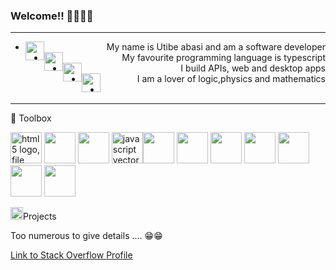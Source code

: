 ### Welcome!! 👋🏾👋🏾
<hr/>
<ul>
 <li>
  <img style="float: left;" src="https://cdn-icons-png.flaticon.com/128/1049/1049443.png" width="30" height="30"/>
  <span style="float: right;">My name is Utibe abasi and am a software developer</span>
 </li>
  <li>
    <img style="float: left;" src="https://cdn-icons-png.flaticon.com/128/5968/5968381.png" width="30" height="30"/>
   <span style="float: right;" > My favourite programming language is typescript</span>
  </li>
  <li>
   <img style="float: left;" src="https://cdn-icons-png.flaticon.com/128/7328/7328746.png" width="30" height="30"/>
  <span style="float: right;" >I build APIs, web and desktop apps</span>
 </li>
  <li>
    <img style="float: left;" src="https://cdn-icons-png.flaticon.com/128/7773/7773975.png" width="30" height="30"/>
   <span style="float: right;" >I am a lover of logic,physics and mathematics</span>
 </li>
  <li></li>
</ul>

<hr/>
🧰 Toolbox 
<p><img src="https://www.freepnglogos.com/uploads/html5-logo-png/html5-logo-file-html-shiny-icon-svg-wikimedia-commons-11.png" width="50" alt="html5 logo, file html <img src="https://www.freepnglogos.com/uploads/html5-logo-png/html5-logo-file-html-shiny-icon-svg-wikimedia-commons-11.png" width="50" height="50" alt="html5 logo, file html shiny icon svg wikimedia commons" /> <img src="https://iconape.com/wp-content/files/dj/370768/svg/370768.svg" width="50" height="50"/> <img src="https://iconape.com/wp-content/files/un/371197/svg/371197.svg" width="50" height="50"/> <img src="https://www.freepnglogos.com/uploads/javascript-png/javascript-vector-logo-yellow-png-transparent-javascript-vector-12.png" width="50" height="50" alt="javascript vector logo yellow png transparent javascript vector" /><img src="https://iconape.com/wp-content/files/fh/110909/svg/typescript.svg" width="50" height="50"/>  <img src="https://iconape.com/wp-content/files/xn/371621/svg/371621.svg" width="50" height="50"/>
  <img src="https://iconape.com/wp-content/files/fo/371358/svg/371358.svg" width="50" height="50"/>  <img src="https://iconape.com/wp-content/files/ec/371378/svg/371378.svg" width="50" height="50"/>  <img src="https://iconape.com/wp-content/files/fe/83764/svg/nodejs-1.svg" width="50" height="50"/> <img src="https://iconape.com/wp-content/files/sw/371233/svg/371233.svg" height="50" width="50"/> <img src="https://iconape.com/wp-content/files/im/64767/svg/git.svg" height="50" width="50"/></p>

  <p> <img src="https://iconape.com/wp-content/files/kd/121943/svg/Microsoft_Project__2019-present_.svg" height="20" width="20"/>Projects </p>
  <p>Too numerous to give details .... 😁😁 </p>
  <p><a href="https://stackoverflow.com/users/18433959/xlaez-kamou">Link to Stack Overflow Profile</a></p>
